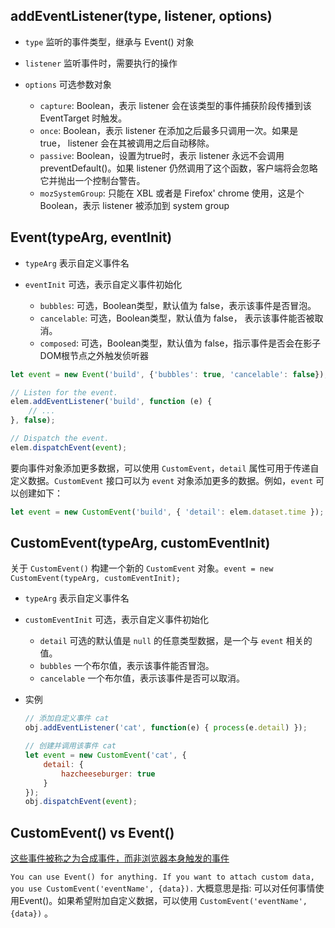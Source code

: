 ## addEventListener(type, listener, options)

* `type` 监听的事件类型，继承与 Event() 对象
* `listener` 监听事件时，需要执行的操作
* `options` 可选参数对象

    - `capture`:  Boolean，表示 listener 会在该类型的事件捕获阶段传播到该 EventTarget 时触发。
    - `once`:  Boolean，表示 listener 在添加之后最多只调用一次。如果是 true， listener 会在其被调用之后自动移除。
    - `passive`: Boolean，设置为true时，表示 listener 永远不会调用 preventDefault()。如果 listener 仍然调用了这个函数，客户端将会忽略它并抛出一个控制台警告。
    - `mozSystemGroup`: 只能在 XBL 或者是 Firefox' chrome 使用，这是个 Boolean，表示 listener 被添加到 system group

## Event(typeArg, eventInit)

* `typeArg` 表示自定义事件名
* `eventInit` 可选，表示自定义事件初始化 

    - `bubbles`: 可选，Boolean类型，默认值为 false，表示该事件是否冒泡。
    - `cancelable`: 可选，Boolean类型，默认值为 false， 表示该事件能否被取消。
    - `composed`: 可选，Boolean类型，默认值为 false，指示事件是否会在影子DOM根节点之外触发侦听器

```js
let event = new Event('build', {'bubbles': true, 'cancelable': false});

// Listen for the event.
elem.addEventListener('build', function (e) {
    // ...
}, false);

// Dispatch the event.
elem.dispatchEvent(event);
```

要向事件对象添加更多数据，可以使用 `CustomEvent`，`detail` 属性可用于传递自定义数据。`CustomEvent` 接口可以为 `event` 对象添加更多的数据。例如，`event` 可以创建如下：
```js
let event = new CustomEvent('build', { 'detail': elem.dataset.time });
```

## CustomEvent(typeArg, customEventInit)

关于 `CustomEvent()` 构建一个新的 `CustomEvent` 对象。`event = new CustomEvent(typeArg, customEventInit);`

* `typeArg` 表示自定义事件名

* `customEventInit` 可选，表示自定义事件初始化 

    - `detail` 可选的默认值是 `null` 的任意类型数据，是一个与 `event` 相关的值。
    - `bubbles` 一个布尔值，表示该事件能否冒泡。
    - `cancelable` 一个布尔值，表示该事件是否可以取消。

* 实例

    ```js
    // 添加自定义事件 cat
    obj.addEventListener('cat', function(e) { process(e.detail) });

    // 创建并调用该事件 cat
    let event = new CustomEvent('cat', {
        detail: {
            hazcheeseburger: true
        }
    });
    obj.dispatchEvent(event);
    ```

## CustomEvent() vs Event()

[这些事件被称之为合成事件，而非浏览器本身触发的事件](https://stackoverflow.com/questions/40794580/event-vs-customevent)

`You can use Event() for anything. If you want to attach custom data, you use CustomEvent('eventName', {data}).` 大概意思是指: 可以对任何事情使用Event()。如果希望附加自定义数据，可以使用 `CustomEvent('eventName', {data})` 。
